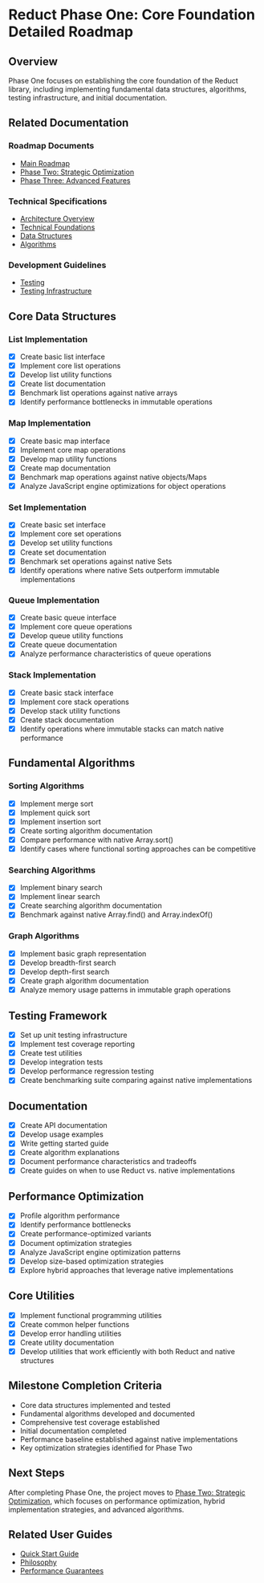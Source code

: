 # Reduct Phase One: Core Foundation Detailed Roadmap

## Overview

Phase One focuses on establishing the core foundation of the Reduct library, including implementing fundamental data structures, algorithms, testing infrastructure, and initial documentation.

## Related Documentation

### Roadmap Documents
- [Main Roadmap](./index.md)
- [Phase Two: Strategic Optimization](./phase-two.md)
- [Phase Three: Advanced Features](./phase-three.md)

### Technical Specifications
- [Architecture Overview](../architecture/index.md)
- [Technical Foundations](../architecture/technical-foundations.md)
- [Data Structures](../architecture/data-structures.md)
- [Algorithms](../architecture/algorithms.md)

### Development Guidelines
- [Testing](../development/testing.md)
- [Testing Infrastructure](../development/testing-infrastructure.md)

## Core Data Structures
### List Implementation
- [x] Create basic list interface
- [x] Implement core list operations
- [x] Develop list utility functions
- [x] Create list documentation
- [x] Benchmark list operations against native arrays
- [x] Identify performance bottlenecks in immutable operations

### Map Implementation
- [x] Create basic map interface
- [x] Implement core map operations
- [x] Develop map utility functions
- [x] Create map documentation
- [x] Benchmark map operations against native objects/Maps
- [x] Analyze JavaScript engine optimizations for object operations

### Set Implementation
- [x] Create basic set interface
- [x] Implement core set operations
- [x] Develop set utility functions
- [x] Create set documentation
- [x] Benchmark set operations against native Sets
- [x] Identify operations where native Sets outperform immutable implementations

### Queue Implementation
- [x] Create basic queue interface
- [x] Implement core queue operations
- [x] Develop queue utility functions
- [x] Create queue documentation
- [x] Analyze performance characteristics of queue operations

### Stack Implementation
- [x] Create basic stack interface
- [x] Implement core stack operations
- [x] Develop stack utility functions
- [x] Create stack documentation
- [x] Identify operations where immutable stacks can match native performance

## Fundamental Algorithms
### Sorting Algorithms
- [x] Implement merge sort
- [x] Implement quick sort
- [x] Implement insertion sort
- [x] Create sorting algorithm documentation
- [x] Compare performance with native Array.sort()
- [x] Identify cases where functional sorting approaches can be competitive

### Searching Algorithms
- [x] Implement binary search
- [x] Implement linear search
- [x] Create searching algorithm documentation
- [x] Benchmark against native Array.find() and Array.indexOf()

### Graph Algorithms
- [x] Implement basic graph representation
- [x] Develop breadth-first search
- [x] Develop depth-first search
- [x] Create graph algorithm documentation
- [x] Analyze memory usage patterns in immutable graph operations

## Testing Framework
- [x] Set up unit testing infrastructure
- [x] Implement test coverage reporting
- [x] Create test utilities
- [x] Develop integration tests
- [x] Develop performance regression testing
- [x] Create benchmarking suite comparing against native implementations

## Documentation
- [x] Create API documentation
- [x] Develop usage examples
- [x] Write getting started guide
- [x] Create algorithm explanations
- [x] Document performance characteristics and tradeoffs
- [x] Create guides on when to use Reduct vs. native implementations

## Performance Optimization
- [x] Profile algorithm performance
- [x] Identify performance bottlenecks
- [x] Create performance-optimized variants
- [x] Document optimization strategies
- [x] Analyze JavaScript engine optimization patterns
- [x] Develop size-based optimization strategies
- [x] Explore hybrid approaches that leverage native implementations

## Core Utilities
- [x] Implement functional programming utilities
- [x] Create common helper functions
- [x] Develop error handling utilities
- [x] Create utility documentation
- [x] Develop utilities that work efficiently with both Reduct and native structures

## Milestone Completion Criteria
- Core data structures implemented and tested
- Fundamental algorithms developed and documented
- Comprehensive test coverage established
- Initial documentation completed
- Performance baseline established against native implementations
- Key optimization strategies identified for Phase Two

## Next Steps

After completing Phase One, the project moves to [Phase Two: Strategic Optimization](./phase-two.md), which focuses on performance optimization, hybrid implementation strategies, and advanced algorithms.

## Related User Guides

- [Quick Start Guide](../../guides/getting-started/quickstart.md)
- [Philosophy](../../guides/philosophy.md)
- [Performance Guarantees](../../guides/performance/performance-guarantees.md)
